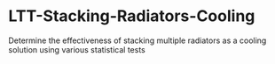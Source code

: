 # LTT-Stacking-Radiators-Cooling
Determine the effectiveness of stacking multiple radiators as a cooling solution using various statistical tests
